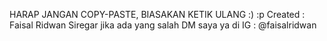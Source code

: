HARAP JANGAN COPY-PASTE, BIASAKAN KETIK ULANG :) :p
 Created : Faisal Ridwan Siregar
 jika ada yang salah DM saya ya di IG : @faisalridwan
